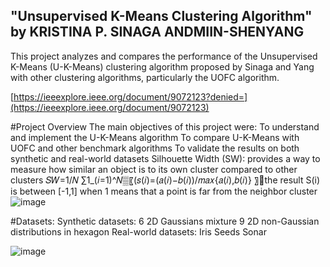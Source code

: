 ## "Unsupervised K-Means Clustering Algorithm" by KRISTINA P. SINAGA ANDMIIN-SHENYANG
This project analyzes and compares the performance of the Unsupervised K-Means (U-K-Means) clustering algorithm proposed by Sinaga and Yang with other clustering algorithms, particularly the UOFC algorithm.

[https://ieeexplore.ieee.org/document/9072123?denied=](https://ieeexplore.ieee.org/document/9072123)

#Project Overview
The main objectives of this project were:
To understand and implement the U-K-Means algorithm
To compare U-K-Means with UOFC and other benchmark algorithms
To validate the results on both synthetic and real-world datasets
Silhouette Width (SW): provides a way to measure how similar an object is to its own cluster compared to other clusters   𝑆𝑊=1/𝑁 ∑1_(𝑖=1)^𝑁▒〖(𝑠(𝑖)=(𝑎(𝑖)−𝑏(𝑖))/𝑚𝑎𝑥⁡{𝑎(𝑖),𝑏(𝑖)} 〗the result S(i) is between [-1,1] when 1 means that a point is far from the neighbor cluster 
![image](https://github.com/user-attachments/assets/d886d300-e20f-4cf8-b0b4-6c7671f489e1)


#Datasets:
Synthetic datasets:
6 2D Gaussians mixture
9 2D non-Gaussian distributions in hexagon
Real-world datasets:
Iris
Seeds
Sonar

 ![image](https://github.com/user-attachments/assets/4a6a4478-fac7-4e9e-834b-471cfcc0e980)
